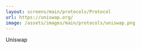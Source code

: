 ```yaml
---
layout: screens/main/protocols/Protocol
url: https://uniswap.org/
image: /assets/images/main/protocols/uniswap.png
---
```


Uniswap